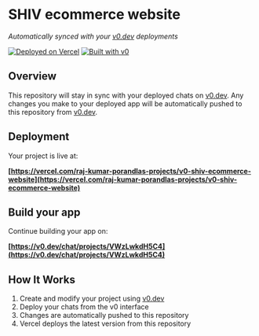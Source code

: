 # SHIV ecommerce website

*Automatically synced with your [v0.dev](https://v0.dev) deployments*

[![Deployed on Vercel](https://img.shields.io/badge/Deployed%20on-Vercel-black?style=for-the-badge&logo=vercel)](https://vercel.com/raj-kumar-porandlas-projects/v0-shiv-ecommerce-website)
[![Built with v0](https://img.shields.io/badge/Built%20with-v0.dev-black?style=for-the-badge)](https://v0.dev/chat/projects/VWzLwkdH5C4)

## Overview

This repository will stay in sync with your deployed chats on [v0.dev](https://v0.dev).
Any changes you make to your deployed app will be automatically pushed to this repository from [v0.dev](https://v0.dev).

## Deployment

Your project is live at:

**[https://vercel.com/raj-kumar-porandlas-projects/v0-shiv-ecommerce-website](https://vercel.com/raj-kumar-porandlas-projects/v0-shiv-ecommerce-website)**

## Build your app

Continue building your app on:

**[https://v0.dev/chat/projects/VWzLwkdH5C4](https://v0.dev/chat/projects/VWzLwkdH5C4)**

## How It Works

1. Create and modify your project using [v0.dev](https://v0.dev)
2. Deploy your chats from the v0 interface
3. Changes are automatically pushed to this repository
4. Vercel deploys the latest version from this repository